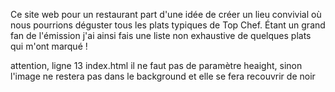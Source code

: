 Ce site web pour un restaurant part d'une idée de créer un lieu convivial où nous pourrions déguster tous les plats typiques de Top Chef. Étant un grand fan de l'émission j'ai ainsi fais une liste non exhaustive de quelques plats qui m'ont marqué !

attention, ligne 13 index.html il ne faut pas de paramètre heaight, sinon l'image ne restera pas dans le background et elle se fera recouvrir de noir 